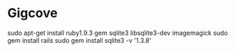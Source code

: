 Gigcove
=======

sudo apt-get install ruby1.9.3 gem sqlite3 libsqlite3-dev imagemagick
sudo gem install rails
sudo gem install sqlite3 -v '1.3.8'
